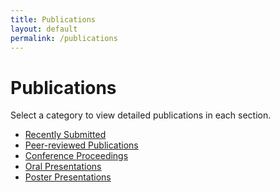 ```yaml
---
title: Publications
layout: default
permalink: /publications
---
```


# Publications

<p>Select a category to view detailed publications in each section.</p>

<ul>
  <li><a href="/recently-submitted">Recently Submitted</a></li>
  <li><a href="/peer-reviewed-publications">Peer-reviewed Publications</a></li>
  <li><a href="/conference-proceedings">Conference Proceedings</a></li>
  <li><a href="/oral-presentations">Oral Presentations</a></li>
  <li><a href="/poster-presentations">Poster Presentations</a></li>
</ul>


